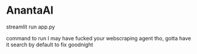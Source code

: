 # AnantaAI
streamlit run app.py



command to run
 I may have fucked your webscraping agent tho, gotta have it search by default to fix goodnight
 
